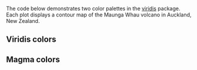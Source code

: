 The code below demonstrates two color palettes in the [viridis](https://github.com/sjmgarnier/viridis) package. Each plot displays a contour map of the Maunga Whau volcano in Auckland, New Zealand.

## Viridis colors


## Magma colors
